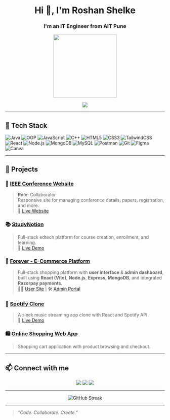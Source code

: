 <h1 align="center">Hi 👋, I'm Roshan Shelke</h1>
<h3 align="center">I'm an IT Engineer from AIT Pune</h3>

<p align="center">
  <img src="https://media.giphy.com/media/qgQUggAC3Pfv687qPC/giphy.gif" width="200">
</p>

<p align="center">
  <a href="https://linkedin.com/in/YOUR_LINKEDIN" target="_blank">
    <img src="https://img.shields.io/badge/-LinkedIn-blue?style=for-the-badge&logo=linkedin">
  </a>
</p>

---

## 🧰 Tech Stack

![Java](https://img.shields.io/badge/-Java-007396?style=for-the-badge&logo=java&logoColor=white)
![OOP](https://img.shields.io/badge/-OOPs-4B8BBE?style=for-the-badge)
![JavaScript](https://img.shields.io/badge/-JavaScript-F7DF1E?style=for-the-badge&logo=javascript&logoColor=black)
![C++](https://img.shields.io/badge/-C++-00599C?style=for-the-badge&logo=c%2B%2B&logoColor=white)
![HTML5](https://img.shields.io/badge/-HTML5-E34F26?style=for-the-badge&logo=html5&logoColor=white)
![CSS3](https://img.shields.io/badge/-CSS3-1572B6?style=for-the-badge&logo=css3&logoColor=white)
![TailwindCSS](https://img.shields.io/badge/-TailwindCSS-06B6D4?style=for-the-badge&logo=tailwindcss&logoColor=white)
![React](https://img.shields.io/badge/-React-61DAFB?style=for-the-badge&logo=react&logoColor=black)
![Node.js](https://img.shields.io/badge/-Node.js-339933?style=for-the-badge&logo=nodedotjs&logoColor=white)
![MongoDB](https://img.shields.io/badge/-MongoDB-47A248?style=for-the-badge&logo=mongodb&logoColor=white)
![MySQL](https://img.shields.io/badge/-MySQL-4479A1?style=for-the-badge&logo=mysql&logoColor=white)
![Postman](https://img.shields.io/badge/-Postman-FF6C37?style=for-the-badge&logo=postman&logoColor=white)
![Git](https://img.shields.io/badge/-Git-F05032?style=for-the-badge&logo=git&logoColor=white)
![Figma](https://img.shields.io/badge/-Figma-F24E1E?style=for-the-badge&logo=figma&logoColor=white)
![Canva](https://img.shields.io/badge/-Canva-00C4CC?style=for-the-badge&logo=canva&logoColor=white)

---

## 📌 Projects

### 🌟 [IEEE Conference Website](https://github.com/OWNER/REPO_NAME)
> **Role:** Collaborator  
> Responsive site for managing conference details, papers, registration, and more.  
> 🔗 [Live Website](https://aitpune-icndia26.com/)

### 📚 [StudyNotion](https://github.com/roshanshelke13/StudyNotion)
> Full-stack edtech platform for course creation, enrollment, and learning.  
> 🔗 [Live Demo](https://study-notion-frontend-rosy.vercel.app/)

### 🛒 [Forever - E-Commerce Platform](https://github.com/roshanshelke13/E-Commerce-Website)
> Full-stack shopping platform with **user interface** & **admin dashboard**, built using **React (Vite)**, **Node.js**, **Express**, **MongoDB**, and integrated **Razorpay payments**.  
> 🧑‍💻 [User Site](https://e-commerce-beryl-zeta-42.vercel.app/) | 🛠️ [Admin Portal](https://e-commerce-admin-ten-beta.vercel.app/)

### 🎵 [Spotify Clone](https://github.com/roshanshelke13/Spotify-Clone)
> A sleek music streaming app clone with React and Spotify API.  
> 🔗 [Live Demo](https://spotify-clone-iota-green.vercel.app/)

### 🛍️ [Online Shopping Web App](https://roshanshelke13.github.io/Online_Shopping/)
> Shopping cart application with product browsing and checkout.


---

## 📫 Connect with me

<p align="center">
  <a href="mailto:roshanshelke167@gmail.com"><img src="https://img.shields.io/badge/-Gmail-D14836?style=for-the-badge&logo=gmail&logoColor=white"></a>
  <a href="https://www.linkedin.com/in/roshan-shelke-91aba4224/"><img src="https://img.shields.io/badge/-LinkedIn-0077B5?style=for-the-badge&logo=linkedin&logoColor=white"></a>
  <a href="https://www.instagram.com/_roshan_1_3_5/"><img src="https://img.shields.io/badge/-Instagram-E4405F?style=for-the-badge&logo=instagram&logoColor=white"></a>
 
</p>

---

<p align="center">
  <img src="https://streak-stats.demolab.com/?user=roshanshelke13&theme=dark&hide_border=true" alt="GitHub Streak" />
</p>

---

> *“Code. Collaborate. Create.”*
